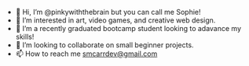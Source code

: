 - 👋 Hi, I’m @pinkywiththebrain but you can call me Sophie!
- 👀 I’m interested in art, video games, and creative web design.
- 🌱 I’m a recently graduated bootcamp student looking to adavance my skills!
- 💞️ I’m looking to collaborate on small beginner projects.
- 📫 How to reach me smcarrdev@gmail.com

<!---
pinkywiththebrain/pinkywiththebrain is a ✨ special ✨ repository because its `README.md` (this file) appears on your GitHub profile.
You can click the Preview link to take a look at your changes.
--->
